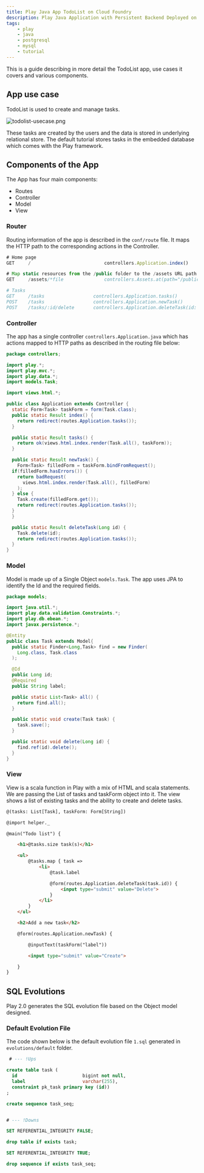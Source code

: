 ```yaml
---
title: Play Java App TodoList on Cloud Foundry
description: Play Java Application with Persistent Backend Deployed on Cloud Foundry
tags:
    - play
    - java
    - postgresql
    - mysql
    - tutorial
---
```


This is a guide describing in more detail the TodoList app, use cases it covers and
various components.

## App use case
TodoList is used to create and manage tasks.

![todolist-usecase.png](/images/play/todolist-usecase.png)

These tasks are created by the users and the data
is stored in underlying relational store.
The default tutorial stores tasks in the embedded database which comes with the Play framework.

## Components of the App

The App has four main components:

+    Routes
+    Controller
+    Model
+    View

### Router
Routing information of the app is described in the `conf/route` file. It maps the HTTP path
to the corresponding actions in the Controller.

``` javascript
# Home page
GET     /                           controllers.Application.index()

# Map static resources from the /public folder to the /assets URL path
GET     /assets/*file               controllers.Assets.at(path="/public", file)

# Tasks
GET     /tasks                  controllers.Application.tasks()
POST    /tasks                  controllers.Application.newTask()
POST    /tasks/:id/delete       controllers.Application.deleteTask(id: Long)
```

### Controller
The app has a single controller `controllers.Application.java` which has actions mapped to HTTP
paths as described in the routing file below:

``` java
package controllers;

import play.*;
import play.mvc.*;
import play.data.*;
import models.Task;

import views.html.*;

public class Application extends Controller {
  static Form<Task> taskForm = form(Task.class);
  public static Result index() {
    return redirect(routes.Application.tasks());
  }

  public static Result tasks() {
    return ok(views.html.index.render(Task.all(), taskForm));
  }

  public static Result newTask() {
    Form<Task> filledForm = taskForm.bindFromRequest();
  if(filledForm.hasErrors()) {
    return badRequest(
      views.html.index.render(Task.all(), filledForm)
    );
  } else {
    Task.create(filledForm.get());
    return redirect(routes.Application.tasks());
  }
  }

  public static Result deleteTask(Long id) {
    Task.delete(id);
    return redirect(routes.Application.tasks());
  }
}
```

### Model
Model is made up of a Single Object `models.Task`. The app uses JPA to identify the Id and the
required fields.

``` java
package models;

import java.util.*;
import play.data.validation.Constraints.*;
import play.db.ebean.*;
import javax.persistence.*;

@Entity
public class Task extends Model{
  public static Finder<Long,Task> find = new Finder(
    Long.class, Task.class
  );

  @Id
  public Long id;
  @Required
  public String label;

  public static List<Task> all() {
    return find.all();
  }

  public static void create(Task task) {
    task.save();
  }

  public static void delete(Long id) {
    find.ref(id).delete();
  }
}
```
### View
View is a scala function in Play with a mix of HTML and scala statements. We are passing the
List of tasks and taskForm object into it. The view shows a list of existing tasks and the
 ability to create and delete tasks.
``` html
@(tasks: List[Task], taskForm: Form[String])

@import helper._

@main("Todo list") {

    <h1>@tasks.size task(s)</h1>

    <ul>
        @tasks.map { task =>
            <li>
                @task.label

                @form(routes.Application.deleteTask(task.id)) {
                    <input type="submit" value="Delete">
                }
            </li>
        }
    </ul>

    <h2>Add a new task</h2>

    @form(routes.Application.newTask) {

        @inputText(taskForm("label"))

        <input type="submit" value="Create">

    }
}
```
## SQL Evolutions
Play 2.0 generates the SQL evolution file based on the Object model designed.

### Default Evolution File
The code shown below is the default evolution file `1.sql` generated in `evolutions/default` folder.

``` sql
 # --- !Ups

create table task (
  id                        bigint not null,
  label                     varchar(255),
  constraint pk_task primary key (id))
;

create sequence task_seq;


# --- !Downs

SET REFERENTIAL_INTEGRITY FALSE;

drop table if exists task;

SET REFERENTIAL_INTEGRITY TRUE;

drop sequence if exists task_seq;

```